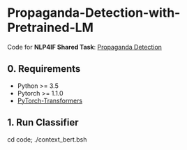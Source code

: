 # Propaganda-Detection-with-Pretrained-LM
Code for **NLP4IF Shared Task**: [Propaganda Detection](https://propaganda.qcri.org/nlp4if-shared-task)

## 0. Requirements
* Python >= 3.5
* Pytorch >= 1.1.0
* [PyTorch-Transformers](https://huggingface.co/pytorch-transformers)

## 1. Run Classifier
cd code; ./context_bert.bsh
